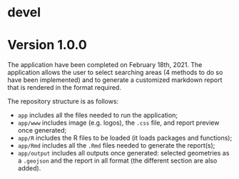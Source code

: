 # devel

# Version 1.0.0 

The application have been completed on February 18th, 2021. The application
allows the user to select searching areas (4 methods to do so have been
implemented) and to generate a customized markdown report that is rendered in
the format required. 

The repository structure is as follows: 
- `app` includes all the files needed to run the application;
- `app/www` includes image (e.g. logos), the `.css` file, and report preview once generated;
- `app/R` includes the R files to be loaded (it loads packages and functions);
- `app/Rmd` includes all the `.Rmd` files needed to generate the report(s);
- `app/output` includes all outputs once generated: selected geometries as a `.geojson` and the report in all format (the different section are also added).